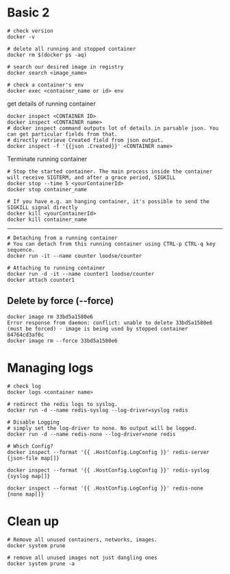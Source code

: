 # Basic 2

    # check version
    docker -v
    
    # delete all running and stopped container 
    docker rm $(docker ps -aq)
    
    # search our desired image in registry
    docker search <image_name>
    
    # check a container's env
    docker exec <container_name or id> env
    
get details of running container

    docker inspect <CONTAINER ID>
    docker inspect <CONTAINER name>
    # docker inspect command outputs lot of details in parsable json. You can get particular fields from that.
    # directly retrieve Created field from json output.
    docker inspect -f '{{json .Created}}' <CONTAINER name>
    
    
Terminate running container

    # Stop the started container. The main process inside the container will receive SIGTERM, and after a grace period, SIGKILL
    docker stop --time 5 <yourContainerId>
    docker stop container_name
    
    # If you have e.g. an hanging container, it's possible to send the SIGKILL signal directly
    docker kill <yourContainerId>
    docker kill container_name

---    
    # Detaching from a running container
    # You can detach from this running container using CTRL-p CTRL-q key sequence.
    docker run -it --name counter loodse/counter
    
    # Attaching to running container
    docker run -d -it --name counter1 loodse/counter
    docker attach counter1
    
## Delete by force (--force)

    docker image rm 33bd5a1580e6
    Error response from daemon: conflict: unable to delete 33bd5a1580e6 (must be forced) - image is being used by stopped container 84764cd3af0c
    docker image rm --force 33bd5a1580e6
    
    
# Managing logs
  
    # check log
    docker logs <container name>
    
    # redirect the redis logs to syslog.
    docker run -d --name redis-syslog --log-driver=syslog redis
    
    # Disable Logging
    # simply set the log-driver to none. No output will be logged.
    docker run -d --name redis-none --log-driver=none redis

    # Which Config?
    docker inspect --format '{{ .HostConfig.LogConfig }}' redis-server
    {json-file map[]}
    
    docker inspect --format '{{ .HostConfig.LogConfig }}' redis-syslog
    {syslog map[]}
    
    docker inspect --format '{{ .HostConfig.LogConfig }}' redis-none
    {none map[]}

# Clean up
    # Remove all unused containers, networks, images.
    docker system prune
    
    # remove all unused images not just dangling ones
    docker system prune -a
